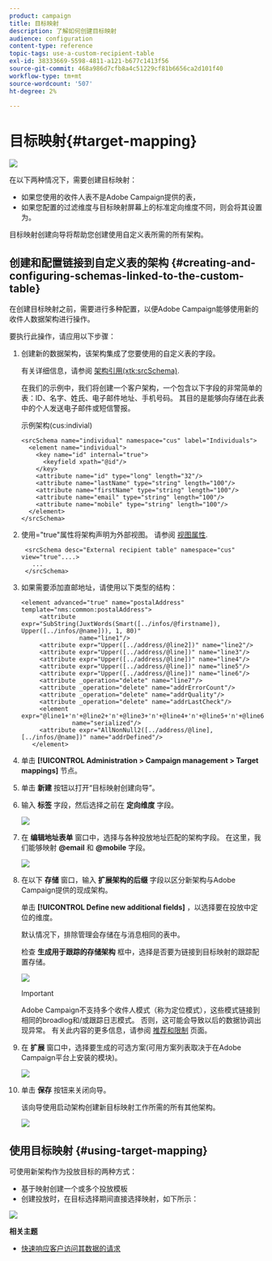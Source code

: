 ```yaml
---
product: campaign
title: 目标映射
description: 了解如何创建目标映射
audience: configuration
content-type: reference
topic-tags: use-a-custom-recipient-table
exl-id: 38333669-5598-4811-a121-b677c1413f56
source-git-commit: 468a986d7cfb8a4c51229cf81b6656ca2d101f40
workflow-type: tm+mt
source-wordcount: '507'
ht-degree: 2%

---
```


# 目标映射{#target-mapping}

![](../../assets/common.svg)

在以下两种情况下，需要创建目标映射：

* 如果您使用的收件人表不是Adobe Campaign提供的表，
* 如果您配置的过滤维度与目标映射屏幕上的标准定向维度不同，则会将其设置为。

目标映射创建向导将帮助您创建使用自定义表所需的所有架构。

## 创建和配置链接到自定义表的架构 {#creating-and-configuring-schemas-linked-to-the-custom-table}

在创建目标映射之前，需要进行多种配置，以便Adobe Campaign能够使用新的收件人数据架构进行操作。

要执行此操作，请应用以下步骤：

1. 创建新的数据架构，该架构集成了您要使用的自定义表的字段。

   有关详细信息，请参阅 [架构引用(xtk:srcSchema)](../../configuration/using/about-schema-reference.md).

   在我们的示例中，我们将创建一个客户架构，一个包含以下字段的非常简单的表：ID、名字、姓氏、电子邮件地址、手机号码。 其目的是能够向存储在此表中的个人发送电子邮件或短信警报。

   示例架构(cus:indivial)

   ```
   <srcSchema name="individual" namespace="cus" label="Individuals">
     <element name="individual">
       <key name="id" internal="true">
         <keyfield xpath="@id"/>
       </key>
       <attribute name="id" type="long" length="32"/>
       <attribute name="lastName" type="string" length="100"/>
       <attribute name="firstName" type="string" length="100"/>
       <attribute name="email" type="string" length="100"/>
       <attribute name="mobile" type="string" length="100"/>
     </element>
   </srcSchema>
   ```

1. 使用=&quot;true&quot;属性将架构声明为外部视图。 请参阅 [视图属性](../../configuration/using/schema-characteristics.md#the-view-attribute).

   ```
    <srcSchema desc="External recipient table" namespace="cus" view="true"....>
      ...
    </srcSchema>
   ```

1. 如果需要添加直邮地址，请使用以下类型的结构：

   ```
   <element advanced="true" name="postalAddress" template="nms:common:postalAddress">
        <attribute expr="SubString(JuxtWords(Smart([../infos/@firstname]), Upper([../infos/@name])), 1, 80)"
                   name="line1"/>
        <attribute expr="Upper([../address/@line2])" name="line2"/>
        <attribute expr="Upper([../address/@line])" name="line3"/>
        <attribute expr="Upper([../address/@line])" name="line4"/>
        <attribute expr="Upper([../address/@line])" name="line5"/>
        <attribute expr="Upper([../address/@line])" name="line6"/>
        <attribute _operation="delete" name="line7"/>
        <attribute _operation="delete" name="addrErrorCount"/>
        <attribute _operation="delete" name="addrQuality"/>
        <attribute _operation="delete" name="addrLastCheck"/>
        <element expr="@line1+'n'+@line2+'n'+@line3+'n'+@line4+'n'+@line5+'n'+@line6"
                 name="serialized"/>
        <attribute expr="AllNonNull2([../address/@line], [../infos/@name])" name="addrDefined"/>
      </element>
   ```

1. 单击 **[!UICONTROL Administration > Campaign management > Target mappings]** 节点。
1. 单击 **新建** 按钮以打开“目标映射创建向导”。
1. 输入 **标签** 字段，然后选择之前在 **定向维度** 字段。

   ![](assets/mapping_diffusion_wizard_1.png)

1. 在 **编辑地址表单** 窗口中，选择与各种投放地址匹配的架构字段。 在这里，我们能够映射 **@email** 和 **@mobile** 字段。

   ![](assets/mapping_diffusion_wizard_2.png)

1. 在以下 **存储** 窗口，输入 **扩展架构的后缀** 字段以区分新架构与Adobe Campaign提供的现成架构。

   单击 **[!UICONTROL Define new additional fields]** ，以选择要在投放中定位的维度。

   默认情况下，排除管理会存储在与消息相同的表中。

   检查 **生成用于跟踪的存储架构** 框中，选择是否要为链接到目标映射的跟踪配置存储。

   ![](assets/mapping_diffusion_wizard_3.png)

   >[!IMPORTANT]
   >
   >Adobe Campaign不支持多个收件人模式（称为定位模式），这些模式链接到相同的broadlog和/或跟踪日志模式。 否则，这可能会导致以后的数据协调出现异常。 有关此内容的更多信息，请参阅 [推荐和限制](../../configuration/using/about-custom-recipient-table.md) 页面。

1. 在 **扩展** 窗口中，选择要生成的可选方案(可用方案列表取决于在Adobe Campaign平台上安装的模块)。

   ![](assets/mapping_diffusion_wizard_4.png)

1. 单击 **保存** 按钮来关闭向导。

   该向导使用启动架构创建新目标映射工作所需的所有其他架构。

   ![](assets/mapping_schema_list.png)

## 使用目标映射 {#using-target-mapping}

可使用新架构作为投放目标的两种方式：

* 基于映射创建一个或多个投放模板
* 创建投放时，在目标选择期间直接选择映射，如下所示：

![](assets/mapping_selection_ciblage.png)

**相关主题**

* [快速响应客户访问其数据的请求](https://helpx.adobe.com/campaign/kb/simplifying-campaign-management-acc.html#Quicklyrespondtocustomerrequeststoaccesstheirdata)

